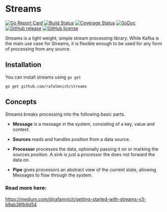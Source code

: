 # Streams

[![Go Report Card](https://goreportcard.com/badge/github.com/rafalmnich/streams)](https://goreportcard.com/report/github.com/rafalmnich/streams)
[![Build Status](https://travis-ci.org/msales/streams.svg?branch=master)](https://travis-ci.org/msales/streams)
[![Coverage Status](https://coveralls.io/repos/github/msales/streams/badge.svg?branch=master)](https://coveralls.io/github/msales/streams?branch=master)
[![GoDoc](https://godoc.org/github.com/rafalmnich/streams?status.svg)](https://godoc.org/github.com/rafalmnich/streams)
[![GitHub release](https://img.shields.io/github/release/msales/streams.svg)](https://github.com/rafalmnich/streams/releases)
[![GitHub license](https://img.shields.io/badge/license-MIT-blue.svg)](https://raw.githubusercontent.com/msales/streams/master/LICENSE)

Streams is a light weight, simple stream processing library. While Kafka is the main use case for Streams, it is
flexible enough to be used for any form of processing from any source.


## Installation

You can install streams using `go get`

```shell
go get github.com/rafalmnich/streams
```

## Concepts

Streams breaks processing into the following basic parts.

* **Message** is a message in the system, consisting of a key, value and context.

* **Sources** reads and handles position from a data source.

* **Processor** processes the data, optionally passing it on or marking the sources position. A sink is just a processor
  the does not forward the data on.
  
* **Pipe** gives processors an abstract view of the current state, allowing Messages to flow through the system.

### Read more here: 
https://medium.com/@rafamnich/getting-started-with-streams-v3-b9ab36fb9d54